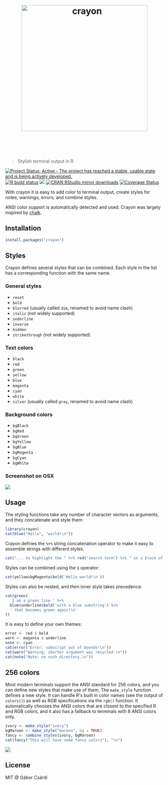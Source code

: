 
<h1 align="center">
    <br>
    <br>
    <img width="400" src="https://user-images.githubusercontent.com/660288/102484487-41cd2900-405e-11eb-87d4-65793ad9db6a.png" alt="crayon">
    <br>
    <br>
    <br>
</h1>

> Stylish terminal output in R

<!-- badges: start -->

[![Project Status: Active - The project has reached a stable, usable state and is being actively developed.](https://www.repostatus.org/badges/latest/active.svg)](https://www.repostatus.org/)
[![R build status](https://github.com/r-lib/crayon/workflows/R-CMD-check/badge.svg)](https://github.com/r-lib/crayon/actions)
[![](https://www.r-pkg.org/badges/version/crayon)](https://r-pkg.org/pkg/crayon)
[![CRAN RStudio mirror downloads](https://cranlogs.r-pkg.org/badges/crayon)](https://r-pkg.org/pkg/crayon)
[![Coverage Status](https://img.shields.io/codecov/c/github/r-lib/crayon/master.svg)](https://codecov.io/github/r-lib/crayon?branch=master)

<!-- badges: end -->

With crayon it is easy to add color to terminal output, create styles for notes, warnings, errors; and combine styles.

ANSI color support is automatically detected and used. Crayon was largely
inspired by [chalk](https://github.com/chalk/chalk).

## Installation

```r
install.packages("crayon")
```

## Styles

Crayon defines several styles that can be combined. Each style in the list
has a corresponding function with the same name.

### General styles

* `reset`
* `bold`
* `blurred` (usually called `dim`, renamed to avoid name clash)
* `italic` (not widely supported)
* `underline`
* `inverse`
* `hidden`
* `strikethrough` (not widely supported)

### Text colors

* `black`
* `red`
* `green`
* `yellow`
* `blue`
* `magenta`
* `cyan`
* `white`
* `silver` (usually called `gray`, renamed to avoid name clash)

### Background colors

* `bgBlack`
* `bgRed`
* `bgGreen`
* `bgYellow`
* `bgBlue`
* `bgMagenta`
* `bgCyan`
* `bgWhite`

### Screenshot on OSX

![](https://user-images.githubusercontent.com/660288/102484516-4d205480-405e-11eb-93fa-37a6cd6d4066.png)

## Usage

The styling functions take any number of character vectors as arguments,
and they concatenate and style them:

```r
library(crayon)
cat(blue("Hello", "world!\n"))
```

Crayon defines the `%+%` string concatenation operator to make it easy
to assemble strings with different styles.

```r
cat("... to highlight the " %+% red("search term") %+% " in a block of text\n")
```

Styles can be combined using the `$` operator:

```r
cat(yellow$bgMagenta$bold('Hello world!\n'))
```

Styles can also be nested, and then inner style takes precedence:

```r
cat(green(
  'I am a green line ' %+%
  blue$underline$bold('with a blue substring') %+%
  ' that becomes green again!\n'
))
```
  
It is easy to define your own themes:

```r
error <- red $ bold
warn <- magenta $ underline
note <- cyan
cat(error("Error: subscript out of bounds!\n"))
cat(warn("Warning: shorter argument was recycled.\n"))
cat(note("Note: no such directory.\n"))
```

## 256 colors

Most modern terminals support the ANSI standard for 256 colors,
and you can define new styles that make use of them. The `make_style`
function defines a new style. It can handle R's built in color names
(see the output of `colors()`) as well as RGB specifications via the
`rgb()` function. It automatically chooses the ANSI colors that
are closest to the specified R and RGB colors, and it also has
a fallback to terminals with 8 ANSI colors only.

```r
ivory <- make_style("ivory")
bgMaroon <- make_style("maroon", bg = TRUE)
fancy <- combine_styles(ivory, bgMaroon)
cat(fancy("This will have some fancy colors"), "\n")
```

![](https://user-images.githubusercontent.com/660288/102484539-53aecc00-405e-11eb-9f24-85b4c10b5e38.png)

## License

MIT @ Gábor Csárdi
